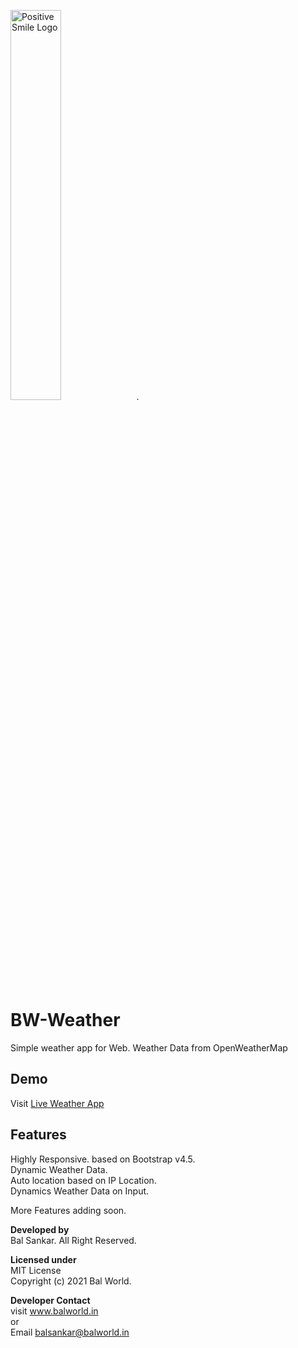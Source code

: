 <img src="/assets/img/logo-dark.png" width="40%" alt="Positive Smile Logo">.
# BW-Weather
Simple weather app for Web. Weather Data from OpenWeatherMap  

## Demo  
Visit [Live Weather App](https://www.balworld.in/projects/bw-weather)

## Features  
Highly Responsive. based on Bootstrap v4.5.  
Dynamic Weather Data.  
Auto location based on IP Location.  
Dynamics Weather Data on Input.

More Features adding soon.  

**Developed by**  
Bal Sankar. All Right Reserved.

**Licensed under**  
MIT License  
Copyright (c) 2021 Bal World.

**Developer Contact**  
visit www.balworld.in  
or  
Email balsankar@balworld.in
